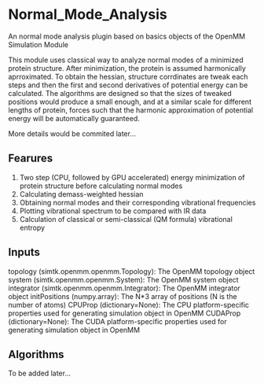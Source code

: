 # Normal_Mode_Analysis
An normal mode analysis plugin based on basics objects of the OpenMM Simulation Module

This module uses classical way to analyze normal modes of a minimized protein structure. 
After minimization, the protein is assumed harmonically aprroximated. 
To obtain the hessian, structure corrdinates are tweak each steps and then the first and second derivatives of potential energy can be calculated. 
The algorithms are designed so that the sizes of tweaked positions would produce a small enough, and at a similar scale for different lengths of protein, forces such that the harmonic approximation of potential energy will be automatically guaranteed.

More details would be commited later...

## Fearures
1. Two step (CPU, followed by GPU accelerated) energy minimization of protein structure before calculating normal modes
2. Calculating demass-weighted hessian
3. Obtaining normal modes and their corresponding vibrational frequencies
4. Plotting vibrational spectrum to be compared with IR data
5. Calculation of classical or semi-classical (QM formula) vibrational entropy

## Inputs
topology (simtk.openmm.openmm.Topology): The OpenMM topology object
system (simtk.openmm.openmm.System): The OpenMM system object
integrator (simtk.openmm.openmm.Integrator): The OpenMM integrator object
initPositions (numpy.array): The N*3 array of positions (N is the number of atoms)
CPUProp (dictionary=None): The CPU platform-specific properties used for generating simulation object in OpenMM
CUDAProp (dictionary=None): The CUDA platform-specific properties used for generating simulation object in OpenMM

## Algorithms
To be added later...


